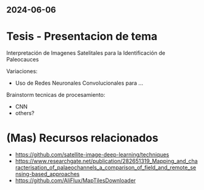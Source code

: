 2024-06-06
---
# Tesis - Presentacion de tema

Interpretación de Imagenes Satelitales para la Identificación de Paleocauces

Variaciones:
- Uso de Redes Neuronales Convolucionales para ...

Brainstorm tecnicas de procesamiento:
- CNN
- others?

# (Mas) Recursos relacionados
- https://github.com/satellite-image-deep-learning/techniques
- https://www.researchgate.net/publication/282651319_Mapping_and_characterisation_of_palaeochannels_a_comparison_of_field_and_remote_sensing-based_approaches
- https://github.com/AliFlux/MapTilesDownloader
